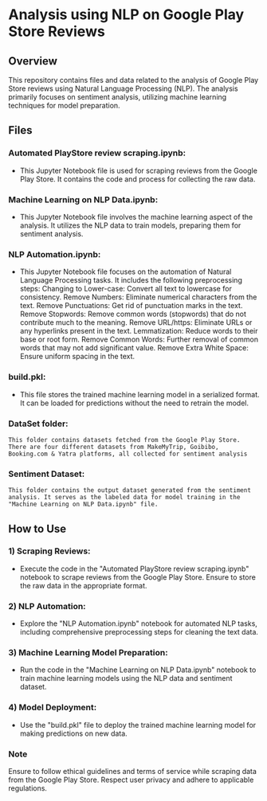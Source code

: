 # Analysis using NLP on Google Play Store Reviews
## Overview
This repository contains files and data related to the analysis of Google Play Store reviews using Natural Language Processing (NLP). The analysis primarily focuses on sentiment analysis, utilizing machine learning techniques for model preparation.

## Files
### Automated PlayStore review scraping.ipynb: 
- This Jupyter Notebook file is used for scraping reviews from the Google Play Store. It contains the code and process for collecting the raw data.

### Machine Learning on NLP Data.ipynb: 
- This Jupyter Notebook file involves the machine learning aspect of the analysis. It utilizes the NLP data to train models, preparing them for sentiment analysis.

### NLP Automation.ipynb: 
- This Jupyter Notebook file focuses on the automation of Natural Language Processing tasks. It includes the following preprocessing steps:
      Changing to Lower-case: Convert all text to lowercase for consistency.
      Remove Numbers: Eliminate numerical characters from the text.
      Remove Punctuations: Get rid of punctuation marks in the text.
      Remove Stopwords: Remove common words (stopwords) that do not contribute much to the meaning.
      Remove URL/https: Eliminate URLs or any hyperlinks present in the text.
      Lemmatization: Reduce words to their base or root form.
      Remove Common Words: Further removal of common words that may not add significant value.
      Remove Extra White Space: Ensure uniform spacing in the text.

### build.pkl: 
- This file stores the trained machine learning model in a serialized format. It can be loaded for predictions without the need to retrain the model.

### DataSet folder: 
    This folder contains datasets fetched from the Google Play Store. There are four different datasets from MakeMyTrip, Goibibo, Booking.com & Yatra platforms, all collected for sentiment analysis
### Sentiment Dataset: 
    This folder contains the output dataset generated from the sentiment analysis. It serves as the labeled data for model training in the "Machine Learning on NLP Data.ipynb" file.

## How to Use
### 1) Scraping Reviews: 
- Execute the code in the "Automated PlayStore review scraping.ipynb" notebook to scrape reviews from the Google Play Store. Ensure to store the raw data in the appropriate format.

### 2) NLP Automation: 
- Explore the "NLP Automation.ipynb" notebook for automated NLP tasks, including comprehensive preprocessing steps for cleaning the text data.

### 3) Machine Learning Model Preparation: 
- Run the code in the "Machine Learning on NLP Data.ipynb" notebook to train machine learning models using the NLP data and sentiment dataset.

### 4) Model Deployment: 
- Use the "build.pkl" file to deploy the trained machine learning model for making predictions on new data.

### Note
Ensure to follow ethical guidelines and terms of service while scraping data from the Google Play Store. Respect user privacy and adhere to applicable regulations.
